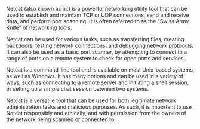Netcat (also known as nc) is a powerful networking utility tool that can be used to establish and maintain TCP or UDP connections, send and receive data, and perform port scanning. It is often referred to as the "Swiss Army Knife" of networking tools.

Netcat can be used for various tasks, such as transferring files, creating backdoors, testing network connections, and debugging network protocols. It can also be used as a basic port scanner, by attempting to connect to a range of ports on a remote system to check for open ports and services.

Netcat is a command-line tool and is available on most Unix-based systems, as well as Windows. It has many options and can be used in a variety of ways, such as connecting to a remote server and initiating a shell session, or setting up a simple chat session between two systems.

Netcat is a versatile tool that can be used for both legitimate network administration tasks and malicious purposes. As such, it is important to use Netcat responsibly and ethically, and with permission from the owners of the network being scanned or connected to.
